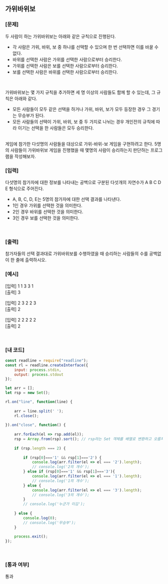 ## 가위바위보

### [문제]
두 사람이 하는 가위바위보는 아래와 같은 규칙으로 진행된다.  
* 각 사람은 가위, 바위, 보 중 하나를 선택할 수 있으며 한 번 선택하면 이를 바꿀 수 없다.
* 바위를 선택한 사람은 가위를 선택한 사람으로부터 승리한다.
* 가위를 선택한 사람은 보를 선택한 사람으로부터 승리한다.  
* 보를 선택한 사람은 바위를 선택한 사람으로부터 승리한다.  

<br/>

가위바위보는 몇 가지 규칙을 추가하면 세 명 이상의 사람들도 함께 할 수 있는데, 그 규칙은 아래와 같다.  

* 모든 사람들이 모두 같은 선택을 하거나 가위, 바위, 보가 모두 등장한 경우 그 경기는 무승부가 된다.
* 모든 사람들의 선택이 가위, 바위, 보 중 두 가지로 나뉘는 경우 개인전의 규칙에 따라 이기는 선택을 한 사람들은 모두 승리한다.  

<br/>
게임에 참가한 다섯명의 사람들을 대상으로 가위-바위-보 게임을 구현하려고 한다.  
5명의 사람들이 가위바위보 게임을 진행했을 때 몇명의 사람이 승리하는지 판단하는 프로그램을 작성해보자.
<br/>

### [입력]
다섯명의 참가자에 대한 정보를 나타내는 공백으로 구분된 다섯개의 자연수가 A B C D E 형식으로 주어진다.  
* A, B, C, D, E는 5명의 참가자에 대한 선택 결과를 나타낸다.
* 1인 경우 가위를 선택한 것을 의미한다.
* 2인 경우 바위를 선택한 것을 의미한다.
* 3인 경우 보를 선택한 것을 의미한다.
<br/>

### [출력]
참가자들의 선택 결과대로 가위바위보를 수행하였을 때 승리하는 사람들의 수를 공백없이 한 줄에 출력하시오. 
<br/>

### [예시]
[입력] 1 1 3 3 1  
[출력] 3  

[입력] 2 3 2 2 3  
[출력] 2  

[입력] 2 2 2 2 2   
[출력] 2  

<br/>

### [내 코드]
```javascript
const readline = require("readline");
const rl = readline.createInterface({
	input: process.stdin,
	output: process.stdout
});

let arr = [];
let rsp = new Set();

rl.on("line", function(line) {
	
	arr = line.split(' ');
	rl.close();
	
}).on("close", function() {
	
	arr.forEach(el => rsp.add(el));
	rsp = Array.from(rsp).sort(); // rsp라는 Set 객체를 배열로 변환하고 오름차순 정렬
	
	if (rsp.length === 2) {
		
		if (rsp[0]==='1' && rsp[1]==='2') {
			console.log(arr.filter(el => el === '2').length);
			// console.log('2의 개수');
		} else if (rsp[0]==='1' && rsp[1]==='3'){
			console.log(arr.filter(el => el === '1').length);
			// console.log('1의 개수');
		} else {
			console.log(arr.filter(el => el === '3').length);
			// console.log('3의 개수');
		}
		// console.log('누군가 이김');
		
	} else {
		console.log(0);
		// console.log('무승부');
	}
	
	process.exit();
});

```
<br/>

### [통과 여부]
통과
